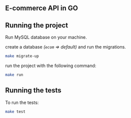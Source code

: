 ## E-commerce API in GO

## Running the project

Run MySQL database on your machine.

create a database  *(`ecom` => default)* and run the migrations.

```bash
make migrate-up
```
run the project with the following command:

```bash
make run
```

## Running the tests

To run the tests:

```bash
make test
```